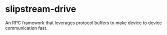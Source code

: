 # slipstream-drive

An RPC framework that leverages protocol buffers to make device to device
communication fast.
